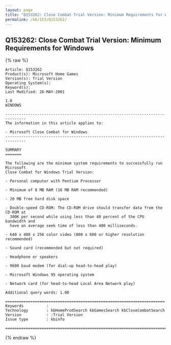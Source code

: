 ```yaml
---
layout: page
title: "Q153262: Close Combat Trial Version: Minimum Requirements for Windows"
permalink: /kb/153/Q153262/
---
```


## Q153262: Close Combat Trial Version: Minimum Requirements for Windows

{% raw %}

	Article: Q153262
	Product(s): Microsoft Home Games
	Version(s): Trial Version
	Operating System(s): 
	Keyword(s): 
	Last Modified: 26-MAY-2001
	
	1.0
	WINDOWS
	
	-------------------------------------------------------------------------------
	The information in this article applies to:
	
	- Microsoft Close Combat for Windows 
	-------------------------------------------------------------------------------
	
	SUMMARY
	=======
	
	The following are the minimum system requirements to successfully run Microsoft
	Close Combat for Windows Trial Version:
	
	- Personal computer with Pentium Processor
	
	- Minimum of 8 MB RAM (16 MB RAM recommended)
	
	- 20 MB free hard disk space
	
	- Double-speed CD-ROM: The CD-ROM drive should transfer data from the CD-ROM at
	  300K per second while using less than 40 percent of the CPU bandwidth and
	  have an average seek time of less than 400 milliseconds.
	
	- 640 x 480 x 256 color video (800 x 600 or higher resolution recommended)
	
	- Sound card (recommended but not required)
	
	- Headphone or speakers
	
	- 9600 baud modem (for dial-up head-to-head play)
	
	- Microsoft Windows 95 operating system
	
	- Network card (for head-to-head Local Area Network play)
	
	Additional query words: 1.00
	
	======================================================================
	Keywords          :  
	Technology        : kbHomeProdSearch kbGamesSearch kbCloseCombatSearch
	Version           : :Trial Version
	Issue type        : kbinfo
	
	=============================================================================
	

{% endraw %}
